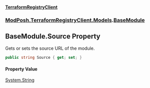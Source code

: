#### [TerraformRegistryClient](index.md 'index')
### [ModPosh.TerraformRegistryClient.Models](ModPosh.TerraformRegistryClient.Models.md 'ModPosh.TerraformRegistryClient.Models').[BaseModule](ModPosh.TerraformRegistryClient.Models.BaseModule.md 'ModPosh.TerraformRegistryClient.Models.BaseModule')

## BaseModule.Source Property

Gets or sets the source URL of the module.

```csharp
public string Source { get; set; }
```

#### Property Value
[System.String](https://docs.microsoft.com/en-us/dotnet/api/System.String 'System.String')